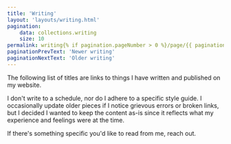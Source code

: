 ```yaml
---
title: 'Writing'
layout: 'layouts/writing.html'
pagination:
    data: collections.writing
    size: 10
permalink: writing{% if pagination.pageNumber > 0 %}/page/{{ pagination.pageNumber }}{% endif %}/index.html
paginationPrevText: 'Newer writing'
paginationNextText: 'Older writing'
---
```


The following list of titles are links to things I have written and published on my website.

I don't write to a schedule, nor do I adhere to a specific style guide. I occasionally update older pieces if I notice grievous errors or broken links, but I decided I wanted to keep the content as-is since it reflects what my experience and feelings were at the time.

If there's something specific you'd like to read from me, reach out.
